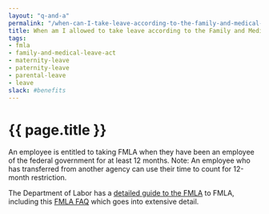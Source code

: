 ```yaml
---
layout: "q-and-a"
permalink: "/when-can-I-take-leave-according-to-the-family-and-medical-leave-act/"
title: When am I allowed to take leave according to the Family and Medical Leave Act?
tags:
- fmla
- family-and-medical-leave-act
- maternity-leave
- paternity-leave
- parental-leave
- leave
slack: #benefits
---
```

# {{ page.title }}


An employee is entitled to taking FMLA when they have been an employee of the federal government for at least 12 months. Note: An employee who has transferred from another agency can use their time to count for 12-month restriction.

The Department of Labor has a [detailed guide to the FMLA](http://www.dol.gov/whd/fmla/) to FMLA, including this [FMLA FAQ](http://www.dol.gov/whd/fmla/fmla-faqs.htm) which goes into extensive detail.

